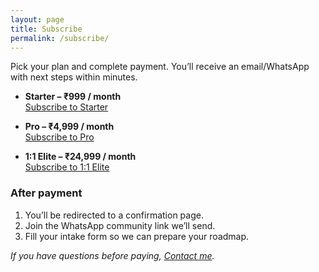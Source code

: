 ```yaml
---
layout: page
title: Subscribe
permalink: /subscribe/
---
```


Pick your plan and complete payment. You’ll receive an email/WhatsApp with next steps within minutes.

- **Starter – ₹999 / month**  
  <a class="btn" href="https://your-razorpay-or-stripe-link/starter" target="_blank" rel="noopener">Subscribe to Starter</a>

- **Pro – ₹4,999 / month**  
  <a class="btn" href="https://your-razorpay-or-stripe-link/pro" target="_blank" rel="noopener">Subscribe to Pro</a>

- **1:1 Elite – ₹24,999 / month**  
  <a class="btn" href="https://your-razorpay-or-stripe-link/elite" target="_blank" rel="noopener">Subscribe to 1:1 Elite</a>

### After payment
1. You’ll be redirected to a confirmation page.  
2. Join the WhatsApp community link we’ll send.  
3. Fill your intake form so we can prepare your roadmap.

*If you have questions before paying, [Contact me](/contact/).*
